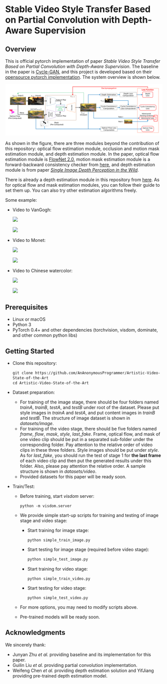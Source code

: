 # Stable Video Style Transfer Based on Partial Convolution with Depth-Aware Supervision

## Overview

This is official pytorch implementation of paper *Stable Video Style Transfer Based on Partial Convolution with Depth-Aware Supervision*. The baseline in the paper is [Cycle-GAN](https://arxiv.org/pdf/1703.10593.pdf), and this project is developed based on their [opensource pytorch implementation](https://github.com/junyanz/pytorch-CycleGAN-and-pix2pix). The system overview is shown below.

![](images/overview.png)

As shown in the figure, there are three modules beyond the contribution of this repository: optical flow estimation module, occlusion and motion mask estimation module, and depth estimation module. In the paper, optical flow estimation module is [FlowNet 2.0](https://github.com/NVIDIA/flownet2-pytorch), motion mask estimation module is a forward-backward consistency checker from [here](https://github.com/manuelruder/artistic-videos/tree/master/consistencyChecker), and depth estimation module is from paper [*Single Image Depth Perception in the Wild*](https://arxiv.org/abs/1604.03901).

There is already a depth estimation module in this repository from [here](https://github.com/yifjiang/relative-depth-using-pytorch). As for optical flow and mask estimation modules, you can follow their guide to set them up. You can also try other estimation algorithms freely.

Some example: 

* Video to VanGogh:

  ![](images/1_1.gif)

  ![](images/1_2.gif)

* Video to Monet: 

  ![](images/2_1.gif)

  ![](images/2_2.gif)

* Video to Chinese watercolor:

  ![](images/3_1.gif)

  ![](images/3_2.gif)

## Prerequisites
* Linux or macOS
* Python 3
* PyTorch 0.4+ and other dependencies (torchvision, visdom, dominate, and other common python libs)

## Getting Started

* Clone this repository:

  ```shell
  git clone https://github.com/AnAnonymousProgrammer/Artistic-Video-State-of-the-Art
  cd Artistic-Video-State-of-the-Art
  ```

* Dataset preparation:

  * For training of the image stage, there should be four folders named *trainA*, *trainB*, *testA*, and *testB* under root of the dataset. Please put style images in *trainA* and *testA*, and put content images in *trainB* and *testB*. The structure of image dataset is shown in *datasets/image*.
  * For training of the video stage, there should be five folders named *frame*, *flow*, *mask*, *style*, *last_fake*. Frame, optical flow, and mask of one video clip should be put in a separated sub-folder under the corresponding folder. Pay attention to the relative order of video clips in these three folders. Style images should be put under *style*. As for *last_fake*, you should run the test of stage 1 for **the last frame** of each video clip and then put the generated results under this folder. Also, please pay attention the relative order. A sample structure is shown in *datasets/video*.
  * Provided datasets for this paper will be ready soon.

* Train/Test:

  * Before training, start *visdom* server:

    ```
    python -m visdom.server
    ```

  * We provide simple start-up scripts for training and testing of image stage and video stage:

    * Start training for image stage:

      ```shell
      python simple_train_image.py
      ```

    * Start testing for image stage (required before video stage):

      ```bash
      python simple_test_image.py
      ```

    * Start training for video stage:

      ```
      python simple_train_video.py
      ```

    * Start testing for video stage:

      ```
      python simple_test_video.py
      ```

  * For more options, you may need to modify scripts above. 

  * Pre-trained models will be ready soon. 

## Acknowledgments

We sincerely thank: 

* Junyan Zhu *et al.* providing baseline and its implementation for this paper. 
* Guilin Liu *et al.* providing partial convolution implementation. 
* Weifeng Chen *et al.* providing depth estimation solution and YifJiang providing pre-trained depth estimation model.